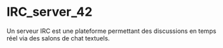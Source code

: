 # IRC_server_42
Un serveur IRC est une plateforme permettant des discussions en temps réel via des salons de chat textuels.

